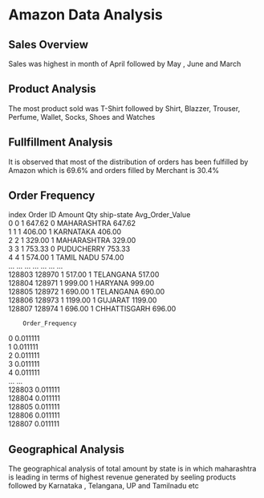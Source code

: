 # Amazon Data Analysis

## Sales Overview 
Sales was highest in month of April followed by May , June and March

## Product Analysis 
The most product sold was T-Shirt followed by Shirt, Blazzer, Trouser, Perfume, Wallet, Socks, Shoes and Watches

## Fullfillment Analysis 
It is observed that most of the distribution of orders has been fulfilled by Amazon which is 69.6% and orders filled by Merchant is 30.4%

## Order Frequency 
 index  Order ID   Amount  Qty    ship-state  Avg_Order_Value  \
0            0         1   647.62    0   MAHARASHTRA           647.62   
1            1         1   406.00    1     KARNATAKA           406.00   
2            2         1   329.00    1   MAHARASHTRA           329.00   
3            3         1   753.33    0    PUDUCHERRY           753.33   
4            4         1   574.00    1    TAMIL NADU           574.00   
...        ...       ...      ...  ...           ...              ...   
128803  128970         1   517.00    1     TELANGANA           517.00   
128804  128971         1   999.00    1       HARYANA           999.00   
128805  128972         1   690.00    1     TELANGANA           690.00   
128806  128973         1  1199.00    1       GUJARAT          1199.00   
128807  128974         1   696.00    1  CHHATTISGARH           696.00   

        Order_Frequency  
0              0.011111  
1              0.011111  
2              0.011111  
3              0.011111  
4              0.011111  
...                 ...  
128803         0.011111  
128804         0.011111  
128805         0.011111  
128806         0.011111  
128807         0.011111  

## Geographical Analysis 
The geographical analysis of total amount by state is in which maharashtra is leading in terms of highest revenue generated by seeling products followed by Karnataka , Telangana, UP and Tamilnadu etc
